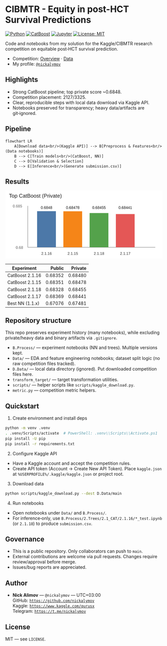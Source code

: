 # CIBMTR - Equity in post-HCT Survival Predictions

[![Python](https://img.shields.io/badge/Python-3.10%2B-blue.svg)](https://www.python.org/)
[![CatBoost](https://img.shields.io/badge/Model-CatBoost-yellow.svg)](https://catboost.ai/)
[![Jupyter](https://img.shields.io/badge/Notebook-Jupyter-orange.svg)](https://jupyter.org/)
[![License: MIT](https://img.shields.io/badge/License-MIT-green.svg)](LICENSE)

Code and notebooks from my solution for the Kaggle/CIBMTR research competition on equitable post‑HCT survival prediction.

- Competition: [Overview](https://www.kaggle.com/competitions/equity-post-HCT-survival-predictions/overview) · [Data](https://www.kaggle.com/competitions/equity-post-HCT-survival-predictions/data)
- My profile: [`@nickalymov`](https://github.com/nickalymov)

## Highlights

- Strong CatBoost pipeline; top private score ~0.6848.
- Competition placement: 2127/3325.
- Clear, reproducible steps with local data download via Kaggle API.
- Notebooks preserved for transparency; heavy data/artifacts are git‑ignored.

## Pipeline

```mermaid
flowchart LR
    A[Download data<br/>(Kaggle API)] --> B[Preprocess & Features<br/>(Data notebooks)]
    B --> C[Train models<br/>(CatBoost, NN)]
    C --> D[Validation & Selection]
    D --> E[Inference<br/>(Generate submission.csv)]
```

## Results

<img alt="Top results" src="assets/results.svg" width="520" />

| Experiment | Public | Private |
|---|---:|---:|
| CatBoost 2.1.16 | 0.68352 | 0.68480 |
| CatBoost 2.1.15 | 0.68351 | 0.68478 |
| CatBoost 2.1.18 | 0.68328 | 0.68455 |
| CatBoost 2.1.17 | 0.68369 | 0.68441 |
| Best NN (1.1.x) | 0.67076 | 0.67481 |

## Repository structure

This repo preserves experiment history (many notebooks), while excluding private/heavy data and binary artifacts via `.gitignore`.

- `B.Process/` — experiment notebooks (NN and trees). Multiple versions kept.
- `Data/` — EDA and feature engineering notebooks; dataset split logic (no raw competition files tracked).
- `D.Data/` — local data directory (ignored). Put downloaded competition files here.
- `transform_target/` — target transformation utilities.
- `scripts/` — helper scripts like `scripts/kaggle_download.py`.
- `metric.py` — competition metric helpers.

## Quickstart

1) Create environment and install deps

```bash
python -m venv .venv
. .venv/Scripts/activate  # PowerShell: .venv\\Scripts\\Activate.ps1
pip install -U pip
pip install -r requirements.txt
```

2) Configure Kaggle API

- Have a Kaggle account and accept the competition rules.
- Create API token (Account → Create New API Token). Place `kaggle.json` at `%USERPROFILE%/.kaggle/kaggle.json` or project root.

3) Download data

```bash
python scripts/kaggle_download.py --dest D.Data/main
```

4) Run notebooks

- Open notebooks under `Data/` and `B.Process/`.
- For inference‑only, use `B.Process/2.Trees/2.1_CAT/2.1.16/*_test.ipynb` (or `2.1.18`) to produce `submission.csv`.

## Governance

- This is a public repository. Only collaborators can push to `main`.
- External contributions are welcome via pull requests. Changes require review/approval before merge.
- Issues/bug reports are appreciated.

## Author

- **Nick Alimov** — `@nickalymov` — UTC+03:00  
  GitHub: [`https://github.com/nickalymov`](https://github.com/nickalymov)  
  Kaggle: [`https://www.kaggle.com/qurusx`](https://www.kaggle.com/qurusx)  
  Telegram: [`https://t.me/nickalymov`](https://t.me/nickalymov)

## License

MIT — see `LICENSE`.
